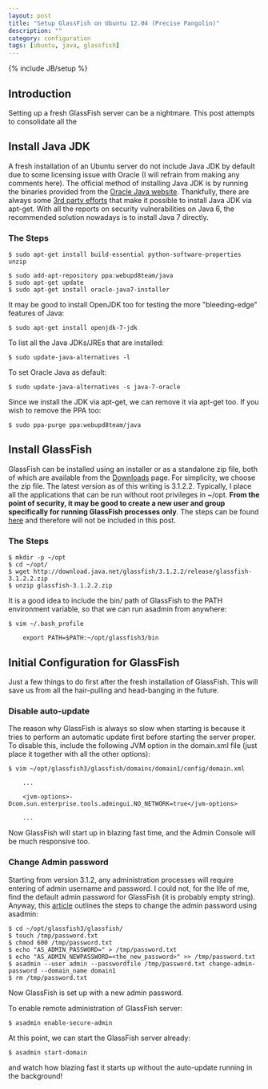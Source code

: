 ```yaml
---
layout: post
title: "Setup GlassFish on Ubuntu 12.04 (Precise Pangolin)"
description: ""
category: configuration 
tags: [ubuntu, java, glassfish]
---
```

{% include JB/setup %}

## Introduction ##

Setting up a fresh GlassFish server can be a nightmare. This post attempts to consolidate all the 


## Install Java JDK ##

A fresh installation of an Ubuntu server do not include Java JDK by default due to some licensing issue with Oracle (I will refrain from making any comments here). The official method of installing Java JDK is by running the binaries provided from the [Oracle Java website](http://www.oracle.com/technetwork/java/javase/downloads/index.html). Thankfully, there are always some [3rd party efforts](http://www.webupd8.org/p/ubuntu-ppas-by-webupd8.html) that make it possible to install Java JDK via apt-get. With all the reports on security vulnerabilities on Java 6, the recommended solution nowadays is to install Java 7 directly.

### The Steps ###

	$ sudo apt-get install build-essential python-software-properties unzip

	$ sudo add-apt-repository ppa:webupd8team/java
	$ sudo apt-get update
	$ sudo apt-get install oracle-java7-installer

It may be good to install OpenJDK too for testing the more "bleeding-edge" features of Java:

	$ sudo apt-get install openjdk-7-jdk

To list all the Java JDKs/JREs that are installed:

	$ sudo update-java-alternatives -l

To set Oracle Java as default:

	$ sudo update-java-alternatives -s java-7-oracle

Since we install the JDK via apt-get, we can remove it via apt-get too. If you wish to remove the PPA too:

	$ sudo ppa-purge ppa:webupd8team/java


## Install GlassFish ##

GlassFish can be installed using an installer or as a standalone zip file, both of which are available from the [Downloads](http://glassfish.java.net/public/downloadsindex.html) page. For simplicity, we choose the zip file. The latest version as of this writing is 3.1.2.2. Typically, I place all the applications that can be run without root privileges in ~/opt. **From the point of security, it may be good to create a new user and group specifically for running GlassFish processes only**. The steps can be found [here](/configuration/2012/10/11/first-things-after-fresh-installation-of-a-linux-server/#add-non-root-user) and therefore will not be included in this post.

### The Steps ###

	$ mkdir -p ~/opt
	$ cd ~/opt/
	$ wget http://download.java.net/glassfish/3.1.2.2/release/glassfish-3.1.2.2.zip
	$ unzip glassfish-3.1.2.2.zip 

It is a good idea to include the bin/ path of GlassFish to the PATH environment variable, so that we can run asadmin from anywhere:

	$ vim ~/.bash_profile

		export PATH=$PATH:~/opt/glassfish3/bin


## Initial Configuration for GlassFish ###

Just a few things to do first after the fresh installation of GlassFish. This will save us from all the hair-pulling and head-banging in the future.

### Disable auto-update ###

The reason why GlassFish is always so slow when starting is because it tries to perform an automatic update first before starting the server proper. To disable this, include the following JVM option in the domain.xml file (just place it together with all the other options):

	$ vim ~/opt/glassfish3/glassfish/domains/domain1/config/domain.xml

		...

		<jvm-options>-Dcom.sun.enterprise.tools.admingui.NO_NETWORK=true</jvm-options>

		...

Now GlassFish will start up in blazing fast time, and the Admin Console will be much responsive too.

### Change Admin password ###

Starting from version 3.1.2, any administration processes will require entering of admin username and password. I could not, for the life of me, find the default admin password for GlassFish (it is probably empty string). Anyway, this [article](https://blogs.oracle.com/dipol/entry/glassfish_3_1_2_secure) outlines the steps to change the admin password using asadmin:

	$ cd ~/opt/glassfish3/glassfish/
	$ touch /tmp/password.txt
	$ chmod 600 /tmp/password.txt 
	$ echo "AS_ADMIN_PASSWORD=" > /tmp/password.txt 
	$ echo "AS_ADMIN_NEWPASSWORD=<the_new_password>" >> /tmp/password.txt 
	$ asadmin --user admin --passwordfile /tmp/password.txt change-admin-password --domain_name domain1
	$ rm /tmp/password.txt 

Now GlassFish is set up with a new admin password.

To enable remote administration of GlassFish server:

	$ asadmin enable-secure-admin

At this point, we can start the GlassFish server already:

	$ asadmin start-domain

and watch how blazing fast it starts up without the auto-update running in the background!
